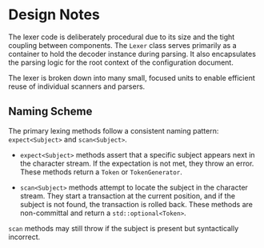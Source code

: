 Design Notes
============

The lexer code is deliberately procedural due to its size and the tight coupling between components. The `Lexer` class serves primarily as a container to hold the decoder instance during parsing. It also encapsulates the parsing logic for the root context of the configuration document.

The lexer is broken down into many small, focused units to enable efficient reuse of individual scanners and parsers.

Naming Scheme
-------------

The primary lexing methods follow a consistent naming pattern: `expect<Subject>` and `scan<Subject>`.

- `expect<Subject>` methods assert that a specific subject appears next in the character stream. If the expectation is not met, they throw an error. These methods return a `Token` or `TokenGenerator`.

- `scan<Subject>` methods attempt to locate the subject in the character stream. They start a transaction at the current position, and if the subject is not found, the transaction is rolled back. These methods are non-committal and return a `std::optional<Token>`.

`scan` methods may still throw if the subject is present but syntactically incorrect.

